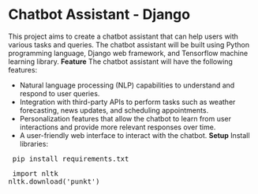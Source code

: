 # Chatbot Assistant - Django
This project aims to create a chatbot assistant that can help users with various tasks and queries. The chatbot assistant will be built using Python programming language, Django web framework, and Tensorflow machine learning library.
**Feature**
The chatbot assistant will have the following features:
+ Natural language processing (NLP) capabilities to understand and respond to user queries.
+ Integration with third-party APIs to perform tasks such as weather forecasting, news updates, and scheduling appointments.
+ Personalization features that allow the chatbot to learn from user interactions and provide more relevant responses over time.
+ A user-friendly web interface to interact with the chatbot.
**Setup**
Install libraries:
<pre> pip install requirements.txt </pre>

<pre> import nltk
nltk.download('punkt') </pre>
